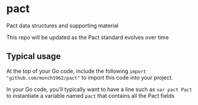 # pact
Pact data structures and supporting material

This repo will be updated as the Pact standard evolves over time

## Typical usage
At the top of your Go code, include the following
`import "github.com/monch1962/pact"`
to import this code into your project.

In your Go code, you'll typically want to have a line such as
`var pact Pact`
to instantiate a variable named `pact` that contains all the Pact fields
